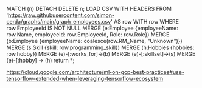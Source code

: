 MATCH (n)
DETACH DELETE n;
LOAD CSV WITH HEADERS FROM 'https://raw.githubusercontent.com/simon-cerda/graphs/main/graph_employees.csv' AS row
WITH row WHERE row.EmployeeId IS NOT NULL
MERGE (e:Employee {employeeName: row.Name, employeeId: row.EmployeeId, Role: row.Role})
MERGE (b:Employee {employeeName: coalesce(row.RM_Name, "Unknown")})
MERGE (s:Skill {skill: row.programming_skill})
MERGE (h:Hobbies {hobbies: row.hobby})
MERGE (e)-[:works_for]->(b)
MERGE (e)-[:skillset]->(s)
MERGE (e)-[:hobby] -> (h)
return *;

https://cloud.google.com/architecture/ml-on-gcp-best-practices#use-tensorflow-extended-when-leveraging-tensorflow-ecosystem
